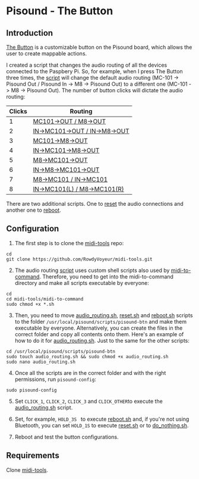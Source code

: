 # Pisound - The Button

## Introduction

[The Button](https://blokas.io/pisound/docs/the-button/) is a customizable button on the Pisound board, which allows the user to create mappable actions.

I created a script that changes the audio routing of all the devices connected to the Paspbery Pi. So, for example, when I press The Button three times, the [script](https://github.com/RowdyVoyeur/midi-tools/blob/main/pisound-btn/audio_routing.sh) will change the default audio routing (MC-101 -> Pisound Out / Pisound In -> M8 -> Pisound Out) to a different one (MC-101 -> M8 -> Pisound Out). The number of button clicks will dictate the audio routing:

| Clicks | Routing |
| --- | --- |
| 1 | [MC101->OUT / M8->OUT](https://github.com/RowdyVoyeur/midi-tools/blob/main/midi-to-command/audioconfig07.sh) |
| 2 | [IN->MC101->OUT / IN->M8->OUT](https://github.com/RowdyVoyeur/midi-tools/blob/main/midi-to-command/audioconfig09.sh) |
| 3 | [MC101->M8->OUT](https://github.com/RowdyVoyeur/midi-tools/blob/main/midi-to-command/audioconfig01.sh) |
| 4 | [IN->MC101->M8->OUT](https://github.com/RowdyVoyeur/midi-tools/blob/main/midi-to-command/audioconfig02.sh) |
| 5 | [M8->MC101->OUT](https://github.com/RowdyVoyeur/midi-tools/blob/main/midi-to-command/audioconfig03.sh) |
| 6 | [IN->M8->MC101->OUT](https://github.com/RowdyVoyeur/midi-tools/blob/main/midi-to-command/audioconfig04.sh) |
| 7 | [M8->MC101 / IN->MC101](https://github.com/RowdyVoyeur/midi-tools/blob/main/midi-to-command/audioconfig05.sh) |
| 8 | [IN->MC101(L) / M8->MC101(R)](https://github.com/RowdyVoyeur/midi-tools/blob/main/midi-to-command/audioconfig06.sh) |

There are two additional scripts. One to [reset](https://github.com/RowdyVoyeur/midi-tools/blob/main/pisound-btn/reset.sh) the audio connections and another one to [reboot](https://github.com/RowdyVoyeur/midi-tools/blob/main/pisound-btn/reboot.sh).

## Configuration

1. The first step is to clone the [midi-tools](https://github.com/RowdyVoyeur/midi-tools/) repo:
```
cd
git clone https://github.com/RowdyVoyeur/midi-tools.git
```  

2. The audio routing [script](https://github.com/RowdyVoyeur/midi-tools/blob/main/pisound-btn/audio_routing.sh) uses custom shell scripts also used by [midi-to-command](https://github.com/RowdyVoyeur/midi-tools/tree/main/midi-to-command). Therefore, you need to get into the midi-to-command directory and make all scripts executable by everyone:
```
cd
cd midi-tools/midi-to-command
sudo chmod +x *.sh
```

3. Then, you need to move [audio_routing.sh](https://github.com/RowdyVoyeur/midi-tools/blob/main/pisound-btn/audio_routing.sh), [reset.sh](https://github.com/RowdyVoyeur/midi-tools/blob/main/pisound-btn/reset.sh) and [reboot.sh](https://github.com/RowdyVoyeur/midi-tools/blob/main/pisound-btn/reboot.sh) scripts to the folder `/usr/local/pisound/scripts/pisound-btn` and make them executable by everyone. Alternatively, you can create the files in the correct folder and copy all contents onto them. Here's an example of how to do it for [audio_routing.sh](https://github.com/RowdyVoyeur/midi-tools/blob/main/pisound-btn/audio_routing.sh). Just to the same for the other scripts:
```
cd /usr/local/pisound/scripts/pisound-btn
sudo touch audio_routing.sh && sudo chmod +x audio_routing.sh
sudo nano audio_routing.sh
```

4. Once all the scripts are in the correct folder and with the right permissions, run `pisound-config`:
```
sudo pisound-config
```

5. Set `CLICK_1`, `CLICK_2`, `CLICK_3` and `CLICK_OTHER`to execute the [audio_routing.sh](https://github.com/RowdyVoyeur/midi-tools/blob/main/pisound-btn/audio_routing.sh) script.

6. Set, for example, `HOLD_3S ` to execute [reboot.sh](https://github.com/RowdyVoyeur/midi-tools/blob/main/pisound-btn/reboot.sh) and, if you're not using Bluetooth, you can set `HOLD_1S` to execute [reset.sh](https://github.com/RowdyVoyeur/midi-tools/blob/main/pisound-btn/reset.sh) or to [do_nothing.sh](https://github.com/BlokasLabs/pisound/blob/master/scripts/pisound-btn/do_nothing.sh).

7. Reboot and test the button configurations.

## Requirements

Clone [midi-tools](https://github.com/RowdyVoyeur/midi-tools/).
